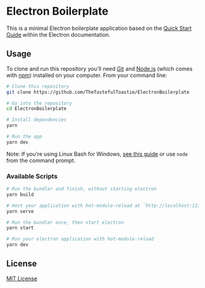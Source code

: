 # Electron Boilerplate

This is a minimal Electron boilerplate application based on the [Quick Start Guide](https://electronjs.org/docs/tutorial/quick-start) within the Electron documentation.

## Usage

To clone and run this repository you'll need [Git](https://git-scm.com) and [Node.js](https://nodejs.org/en/download/) (which comes with [npm](http://npmjs.com)) installed on your computer. From your command line:

```bash
# Clone this repository
git clone https://github.com/TheTastefulToastie/ElectronBoilerplate

# Go into the repository
cd ElectronBoilerplate

# Install dependencies
yarn

# Run the app
yarn dev
```

Note: If you're using Linux Bash for Windows, [see this guide](https://www.howtogeek.com/261575/how-to-run-graphical-linux-desktop-applications-from-windows-10s-bash-shell/) or use `node` from the command prompt.

### Available Scripts
```bash
# Run the bundler and finish, without starting electron
yarn build

# Host your application with hot-module-reload at `http://localhost:1234` without starting electron
yarn serve

# Run the bundler once, then start electron
yarn start

# Run your electron application with hot-module-reload
yarn dev
```



## License

[MIT License](LICENSE.md)
